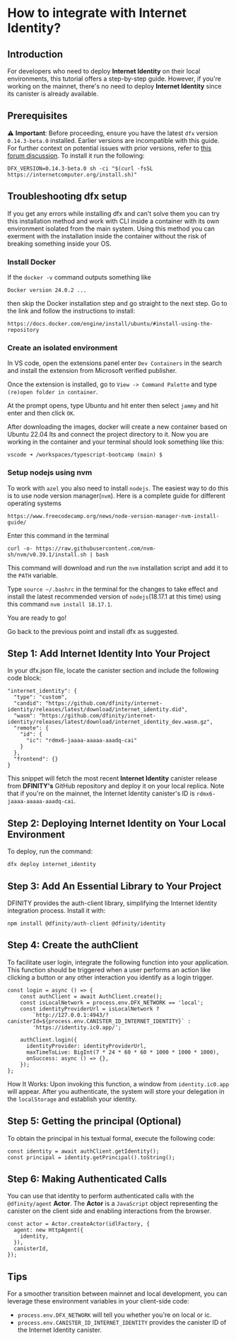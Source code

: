 # How to integrate with Internet Identity?
## Introduction
For developers who need to deploy **Internet Identity** on their local environments, this tutorial offers a step-by-step guide. However, if you're working on the mainnet, there's no need to deploy **Internet Identity** since its canister is already available.

## Prerequisites
⚠️ **Important**: Before proceeding, ensure you have the latest `dfx` version `0.14.3-beta.0` installed. Earlier versions are incompatible with this guide. For further context on potential issues with prior versions, refer to [this forum discussion](https://forum.dfinity.org/t/problem-insalling-internet-identity-in-local-setup/20417/20). To install it run the following:
```
DFX_VERSION=0.14.3-beta.0 sh -ci "$(curl -fsSL https://internetcomputer.org/install.sh)"
```
## Troubleshooting dfx setup
If you get any errors while installing dfx and can't solve them you can try this installation method and work with CLI inside a container with its own environment isolated from the main system. Using this method you can exerment with the installation inside the container without the risk of breaking something inside your OS.
### Install Docker
If the `docker -v` command outputs something like 
```
Docker version 24.0.2 ...
``` 
then skip the Docker installation step and go straight to the next step.
Go to the link and follow the instructions to install: 
```
https://docs.docker.com/engine/install/ubuntu/#install-using-the-repository
```

### Create an isolated environment
In VS code, open the extensions panel enter `Dev Containers` in the search and install the extension from Microsoft verified publisher.

Once the extension is installed, go to `View -> Command Palette` and type `(re)open folder in container`. 

At the prompt opens, type Ubuntu and hit enter then select `jammy` and hit enter and then click `OK`.

After downloading the images, docker will create a new container based on Ubuntu 22.04 lts and connect the project directory to it.
Now you are working in the container and your terminal should look something like this: 
```
vscode ➜ /workspaces/typescript-bootcamp (main) $ 
```

### Setup nodejs using nvm
To work with `azel` you also need to install `nodejs`. The easiest way to do this is to use node version manager(`nvm`). Here is a complete guide for different operating systems 
```
https://www.freecodecamp.org/news/node-version-manager-nvm-install-guide/
```

Enter this command in the terminal 
```
curl -o- https://raw.githubusercontent.com/nvm-sh/nvm/v0.39.1/install.sh | bash
``` 

This command will download and run the `nvm` installation script and add it to the `PATH` variable.

Type `source ~/.bashrc` in the terminal for the changes to take effect and install the latest recommended version of `nodejs`(18.17.1 at this time) using this command ```nvm install 18.17.1```.

You are ready to go!

Go back to the previous point and install dfx as suggested.

## Step 1: Add Internet Identity Into Your Project
In your dfx.json file, locate the canister section and include the following code block:
```
"internet_identity": {
  "type": "custom",
  "candid": "https://github.com/dfinity/internet-identity/releases/latest/download/internet_identity.did",
  "wasm": "https://github.com/dfinity/internet-identity/releases/latest/download/internet_identity_dev.wasm.gz",
  "remote": {
    "id": {
      "ic": "rdmx6-jaaaa-aaaaa-aaadq-cai"
    }
  },
  "frontend": {}
}
```
This snippet will fetch the most recent **Internet Identity** canister release from **DFINITY's** GitHub repository and deploy it on your local replica. Note that if you're on the mainnet, the Internet Identity canister's ID is `rdmx6-jaaaa-aaaaa-aaadq-cai`.

## Step 2: Deploying Internet Identity on Your Local Environment
To deploy, run the command:

```
dfx deploy internet_identity
```
## Step 3: Add An Essential Library to Your Project
DFINITY provides the auth-client library, simplifying the Internet Identity integration process. Install it with:

```
npm install @dfinity/auth-client @dfinity/identity
```
## Step 4: Create the authClient 
To facilitate user login, integrate the following function into your application. This function should be triggered when a user performs an action like clicking a button or any other interaction you identify as a login trigger.
```
const login = async () => {
    const authClient = await AuthClient.create();
    const isLocalNetwork = process.env.DFX_NETWORK == 'local';
    const identityProviderUrl = isLocalNetwork ? 
        `http://127.0.0.1:4943/?canisterId=${process.env.CANISTER_ID_INTERNET_IDENTITY}` : 
        'https://identity.ic0.app/';

    authClient.login({
      identityProvider: identityProviderUrl,
      maxTimeToLive: BigInt(7 * 24 * 60 * 60 * 1000 * 1000 * 1000),
      onSuccess: async () => {},
    });
};
```

How It Works:
Upon invoking this function, a window from `identity.ic0.app` will appear. After you authenticate, the system will store your delegation in the `localStorage` and establish your identity.

## Step 5: Getting the principal (Optional)
To obtain the principal in his textual formal, execute the following code:
```
const identity = await authClient.getIdentity();
const principal = identity.getPrincipal().toString();
```
## Step 6: Making Authenticated Calls
You can use that identity to perform authenticated calls with the `@dfinity/agent` **Actor**. 
The **Actor** is a `JavaScript` object representing the canister on the client side and enabling interactions from the browser.

```
const actor = Actor.createActor(idlFactory, {
  agent: new HttpAgent({
    identity,
  }),
  canisterId,
});
```

## Tips
For a smoother transition between mainnet and local development, you can leverage these environment variables in your client-side code:
- `process.env.DFX_NETWORK` will tell you whether you're on local or ic.
- `process.env.CANISTER_ID_INTERNET_IDENTITY` provides the canister ID of the Internet Identity canister.